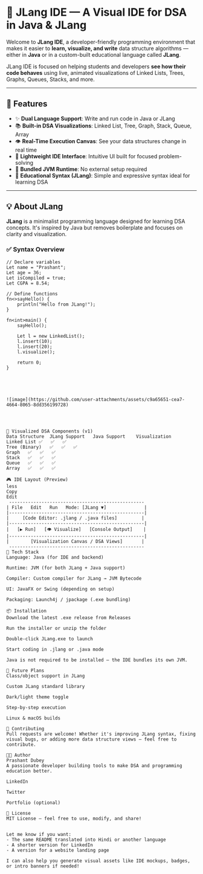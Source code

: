 # 🧠 JLang IDE — A Visual IDE for DSA in Java & JLang

Welcome to **JLang IDE**, a developer-friendly programming environment that makes it easier to **learn, visualize, and write** data structure algorithms — either in **Java** or in a custom-built educational language called **JLang**.

JLang IDE is focused on helping students and developers **see how their code behaves** using live, animated visualizations of Linked Lists, Trees, Graphs, Queues, Stacks, and more.

---

## 🚀 Features

- ✨ **Dual Language Support**: Write and run code in Java or JLang
- 📚 **Built-in DSA Visualizations**: Linked List, Tree, Graph, Stack, Queue, Array
- 👁️ **Real-Time Execution Canvas**: See your data structures change in real time
- 🎯 **Lightweight IDE Interface**: Intuitive UI built for focused problem-solving
- 🧵 **Bundled JVM Runtime**: No external setup required
- 🧪 **Educational Syntax (JLang)**: Simple and expressive syntax ideal for learning DSA

---

## 💡 About JLang

**JLang** is a minimalist programming language designed for learning DSA concepts. It's inspired by Java but removes boilerplate and focuses on clarity and visualization.

### ✅ Syntax Overview

```jlang
// Declare variables
Let name = "Prashant";
Let age = 36;
Let isCompiled = true;
Let CGPA = 8.54;

// Define functions
fn<>sayHello() {
    println("Hello from JLang!");
}

fn<int>main() {
    sayHello();

    Let l = new LinkedList();
    l.insert(10);
    l.insert(20);
    l.visualize();

    return 0;
}





![image](https://github.com/user-attachments/assets/c9a65651-cea7-4664-8065-8dd356199728)




🧠 Visualized DSA Components (v1)
Data Structure	JLang Support	Java Support	Visualization
Linked List	✅	✅	✅
Tree (Binary)	✅	✅	✅
Graph	✅	✅	✅
Stack	✅	✅	✅
Queue	✅	✅	✅
Array	✅	✅	✅

🎮 IDE Layout (Preview)
less
Copy
Edit
 --------------------------------------------------
| File   Edit   Run   Mode: [JLang ▼]              |
|--------------------------------------------------|
|     [Code Editor: .jlang / .java files]         |
|--------------------------------------------------|
|   [▶ Run]   [👁️ Visualize]   [Console Output]    |
|--------------------------------------------------|
|        [Visualization Canvas / DSA Views]       |
 --------------------------------------------------
🔧 Tech Stack
Language: Java (for IDE and backend)

Runtime: JVM (for both JLang + Java support)

Compiler: Custom compiler for JLang → JVM Bytecode

UI: JavaFX or Swing (depending on setup)

Packaging: Launch4j / jpackage (.exe bundling)

📦 Installation
Download the latest .exe release from Releases

Run the installer or unzip the folder

Double-click JLang.exe to launch

Start coding in .jlang or .java mode

Java is not required to be installed — the IDE bundles its own JVM.

🔮 Future Plans
Class/object support in JLang

Custom JLang standard library

Dark/light theme toggle

Step-by-step execution

Linux & macOS builds

🙌 Contributing
Pull requests are welcome! Whether it's improving JLang syntax, fixing visual bugs, or adding more data structure views — feel free to contribute.

🧑‍💻 Author
Prashant Dubey
A passionate developer building tools to make DSA and programming education better.

LinkedIn

Twitter

Portfolio (optional)

📄 License
MIT License — feel free to use, modify, and share!


Let me know if you want:
- The same README translated into Hindi or another language
- A shorter version for LinkedIn
- A version for a website landing page

I can also help you generate visual assets like IDE mockups, badges, or intro banners if needed!
